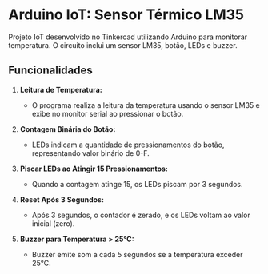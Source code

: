 # Arduino IoT: Sensor Térmico LM35

Projeto IoT desenvolvido no Tinkercad utilizando Arduino para monitorar temperatura. O circuito inclui um sensor LM35, botão, LEDs e buzzer.

## Funcionalidades

1. **Leitura de Temperatura:**
   - O programa realiza a leitura da temperatura usando o sensor LM35 e exibe no monitor serial ao pressionar o botão.

2. **Contagem Binária do Botão:**
   - LEDs indicam a quantidade de pressionamentos do botão, representando valor binário de 0-F.

3. **Piscar LEDs ao Atingir 15 Pressionamentos:**
   - Quando a contagem atinge 15, os LEDs piscam por 3 segundos.

4. **Reset Após 3 Segundos:**
   - Após 3 segundos, o contador é zerado, e os LEDs voltam ao valor inicial (zero).

5. **Buzzer para Temperatura > 25°C:**
   - Buzzer emite som a cada 5 segundos se a temperatura exceder 25°C.
